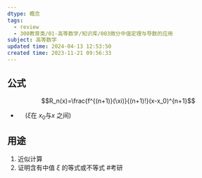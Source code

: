 ```yaml
---
dtype: 概念
tags:
  - review
  - 300教育类/01-高等数学/知识库/003微分中值定理与导数的应用
subject: 高等数学
updated time: 2024-04-13 12:53:50
created time: 2023-11-21 09:56:33
---
```

## 公式
$$R_n(x)=\frac{f^{(n+1)}(\xi)}{(n+1)!}(x-x_0)^{n+1}$$
- $\quad(\xi\text{在 }x_0\text{与}x\text{ 之间})$

## 用途
1. 近似计算
2. 证明含有中值 $\xi$ 的等式或不等式 #考研 